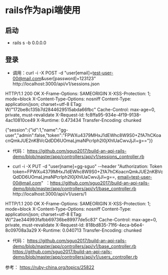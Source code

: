 # rails作为api端使用

## 启动
* rails s -b 0.0.0.0 

## 登录

* 调用：curl -i -X POST -d "user[email]=test-user-00@mail.com&user[password]=123123" http://localhost:3000/api/v1/sessions.json

HTTP/1.1 200 OK
X-Frame-Options: SAMEORIGIN
X-XSS-Protection: 1; mode=block
X-Content-Type-Options: nosniff
Content-Type: application/json; charset=utf-8
ETag: W/"172be8c135b7d2844629515abda66fbc"
Cache-Control: max-age=0, private, must-revalidate
X-Request-Id: fc8ffa95-934e-4f19-9138-4ac10810ce49
X-Runtime: 0.473434
Transfer-Encoding: chunked

{"session":{"id":1,"name":"gg-user","admin":false,"token":"FPWXu4379MHxJ1dEWhc8W9S0+ZfA7hCKoacnQmkJUE2nKBVcQdDD6UOmaLjmaNPcrIph2I0jXhlUaCwvJjJl+g=="}}

* 代码：
https://github.com/sguo2017/build-an-api-rails-demo/blob/master/app/controllers/api/v1/sessions_controller.rb


* curl -i -X PUT -d "user[name]=gg-sguo" --header "Authorization: Token token=FPWXu4379MHxJ1dEWhc8W9S0+ZfA7hCKoacnQmkJUE2nKBVcQdDD6UOmaLjmaNPcrIph2I0jXhlUaCwvJjJl+g==,  [email=test-user-00@mail.com](#email=test-user-00@mail.com)"  ：https://github.com/sguo2017/build-an-api-rails-demo/blob/master/app/controllers/api/v1/base_controller.rb http://localhost:3000/api/v1/users/1

HTTP/1.1 200 OK
X-Frame-Options: SAMEORIGIN
X-XSS-Protection: 1; mode=block
X-Content-Type-Options: nosniff
Content-Type: application/json; charset=utf-8
ETag: W/"2ae344993fafbb69736be89977de5c83"
Cache-Control: max-age=0, private, must-revalidate
X-Request-Id: 818bd835-71f6-4eca-b6e4-8c09708a3a29
X-Runtime: 0.040713
Transfer-Encoding: chunked

* 代码：
https://github.com/sguo2017/build-an-api-rails-demo/blob/master/app/controllers/api/v1/base_controller.rb
https://github.com/sguo2017/build-an-api-rails-demo/blob/master/app/controllers/api/v1/users_controller.rb








参考：
https://ruby-china.org/topics/25822
